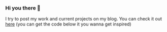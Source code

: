 ### Hi you there 🌚

I try to post my work and current projects on my blog. You can check it out [here](https://ayzminy.blog) (you can get the code below it you wanna get inspired)


<!--
**gemini-15/gemini-15** is a ✨ _special_ ✨ repository because its `README.md` (this file) appears on your GitHub profile.

Here are some ideas to get you started:

- 🔭 I’m currently working on ...
- 🌱 I’m currently learning ...
- 👯 I’m looking to collaborate on ...
- 🤔 I’m looking for help with ...
- 💬 Ask me about ...
- 📫 How to reach me: ...
- 😄 Pronouns: ...
- ⚡ Fun fact: ...
-->
